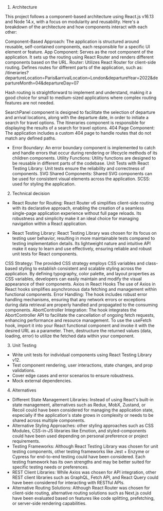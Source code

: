 1. Architecture

This project follows a component-based architecture using React.js v16.13 and Node 14.x, with a focus on modularity and reusability. Here's a breakdown of the architecture and how components interact with each other:

Component-Based Approach: The application is structured around reusable, self-contained components, each responsible for a specific UI element or feature.
App Component: Serves as the root component of the application. It sets up the routing using React Router and renders different components based on the URL.
Router: Utilizes React Router for client-side routing. Defines routes for different parts of the application, such as:
/itineraries?departureLocation=Paris&arrivalLocation=London&departureYear=2022&departureMonth=04&departureDay=07

Hash routing is straightforward to implement and understand, making it a good choice for small to medium-sized applications where complex routing features are not needed.

SearchPanel component is designed to facilitate the selection of departure and arrival locations, along with the departure date, in order to initiate a search for travel options.
The Itineraries component is responsible for displaying the results of a search for travel options.
404 Page Component: The application includes a custom 404 page to handle routes that do not match any defined paths.

- Error Boundary: An error boundary component is implemented to catch and handle errors that occur during rendering or lifecycle methods of its children components.
  Utility Functions: Utility functions are designed to be reusable in different parts of the codebase.
  Unit Tests with React Testing Library: Unit tests ensure the reliability and correctness of components.
  SVG Shared Components: Shared SVG components can be used for consistent visual elements across the application.
  SCSS: used for styling the application.

2. Technical decision

- React Router for Routing: React Router v6 simplifies client-side routing with its declarative approach, enabling the creation of a seamless single-page application experience without full page reloads. Its robustness and simplicity make it an ideal choice for managing navigation within a React application.

- React Testing Library: React Testing Library was chosen for its focus on testing user behavior, resulting in more maintainable tests compared to testing implementation details. Its lightweight nature and intuitive API make it easy to learn and use effectively, ensuring reliable and robust unit tests for React components.

CSS Strategy: The provided CSS strategy employs CSS variables and class-based styling to establish consistent and scalable styling across the application. By defining typography, color palette, and layout properties as CSS variables, developers can easily maintain and modify the visual appearance of their components.
Axios in React Hooks The use of Axios in React hooks simplifies asynchronous data fetching and management within functional components.
Error Handling: The hook includes robust error handling mechanisms, ensuring that any network errors or exceptions during data retrieval are properly handled and propagated to the consuming components.
AbortController Integration: The hook integrates the AbortController API to facilitate the cancellation of ongoing fetch requests, enhancing performance and resource management.
To use the useFetch hook, import it into your React functional component and invoke it with the desired URL as a parameter. Then, destructure the returned values (data, loading, error) to utilize the fetched data within your component.

3. Unit Testing

- Write unit tests for individual components using React Testing Library v12.
- Test component rendering, user interactions, state changes, and prop validations.
- Cover edge cases and error scenarios to ensure robustness.
- Mock external dependencies.

4. Alternatives

- Different State Management Libraries: Instead of using React's built-in state management, alternatives such as Redux, MobX, Zustand, or Recoil could have been considered for managing the application state, especially if the application's state grows in complexity or needs to be shared across multiple components.
- Alternative Styling Approaches: other styling approaches such as CSS Modules, CSS-in-JS libraries like Emotion, and styled-components could have been used depending on personal preference or project requirements.
- Testing Frameworks: Although React Testing Library was chosen for unit testing components, other testing frameworks like Jest + Enzyme or Cypress for end-to-end testing could have been considered. Each testing framework has its own strengths and may be better suited for specific testing needs or preferences.
- REST Client Libraries: While Axios was chosen for API integration, other REST client libraries such as GraphQL, Fetch API, and React Query could have been considered for interacting with RESTful APIs.
- Alternative Routing Solutions: Although React Router was chosen for client-side routing, alternative routing solutions such as Next.js could have been evaluated based on features like code splitting, prefetching, or server-side rendering capabilities.
